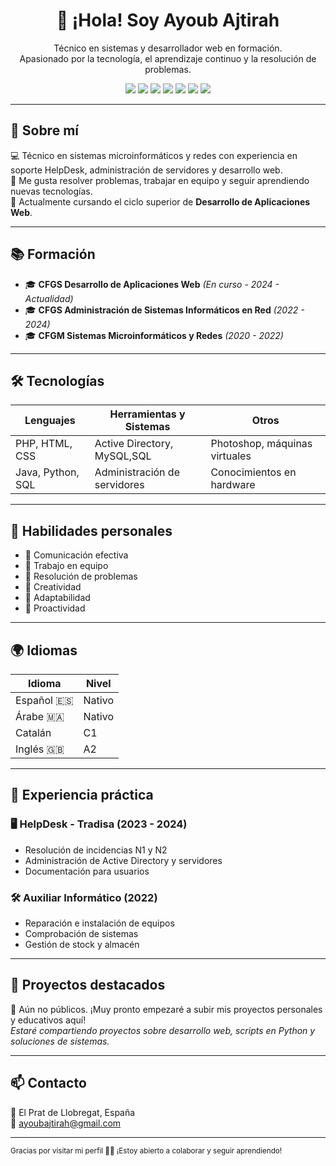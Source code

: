 <!--
<h1 align="center">👋 ¡Hola! Soy Ayoub Ajtirah</h1>
<p align="center">Técnico en sistemas y desarrollador web en formación, apasionado por la tecnología y la resolución de problemas.</p>

---

<h2>🛠️ Tecnologías que utilizo</h2>

<ul>
  <li><strong>Lenguajes:</strong> PHP, HTML, CSS, Java, Python, SQL</li>
  <li><strong>Sistemas y herramientas:</strong> MySQL, Active Directory, máquinas virtuales, administración de servidores, Photoshop</li>
  <li><strong>Otros:</strong> Hardware, gestión de stock, soporte HelpDesk N1/N2</li>
</ul>

<h2>🎓 Formación técnica</h2>

<ul>
  <li><strong>CFGS Desarrollo de Aplicaciones Web</strong> (En curso - 2024 - actualidad)</li>
  <li><strong>CFGS Administración de Sistemas Informáticos en Red</strong> (2022 - 2024)</li>
  <li><strong>CFGM Sistemas Microinformáticos y Redes</strong> (2020 - 2022)</li>
</ul>

<h2>💼 Experiencia práctica</h2>

<ul>
  <li><strong>HelpDesk - Tradisa (2023 - 2024):</strong> Resolución de incidencias N1/N2, administración de servidores y Active Directory, documentación para usuarios.</li>
  <li><strong>Auxiliar Informático (2022):</strong> Reparación, implementación y comprobación de equipos informáticos.</li>
</ul>

<h2>🌍 Idiomas</h2>

<table>
  <tr>
    <td>Español 🇪🇸</td>
    <td>Nativo</td>
  </tr>
  <tr>
    <td>Árabe 🇲🇦</td>
    <td>Nativo</td>
  </tr>
  <tr>
    <td>Catalán 🏴</td>
    <td>C1</td>
  </tr>
  <tr>
    <td>Inglés 🇬🇧</td>
    <td>A2</td>
  </tr>
</table>

<h2>💡 Habilidades personales</h2>

<ul>
  <li>💬 Comunicación efectiva</li>
  <li>🤝 Trabajo en equipo</li>
  <li>🧩 Resolución de problemas</li>
  <li>🌈 Creatividad</li>
  <li>🔄 Adaptabilidad</li>
  <li>🚀 Proactividad</li>
</ul>

---

<h3>📫 Contacto</h3>

<p>
  📍 El Prat de Llobregat, España<br>
  📧 <a href="mailto:ayoubajtirah@gmail.com">ayoubajtirah@gmail.com</a>
</p>
--->

<h1 align="center">👋 ¡Hola! Soy Ayoub Ajtirah</h1>
<p align="center">
  Técnico en sistemas y desarrollador web en formación. <br>
  Apasionado por la tecnología, el aprendizaje continuo y la resolución de problemas.
</p>

<p align="center">
  <img src="https://img.shields.io/badge/PHP-777BB4?style=for-the-badge&logo=php&logoColor=white" />
  <img src="https://img.shields.io/badge/Python-3776AB?style=for-the-badge&logo=python&logoColor=white" />
  <img src="https://img.shields.io/badge/HTML5-E34F26?style=for-the-badge&logo=html5&logoColor=white" />
  <img src="https://img.shields.io/badge/CSS3-1572B6?style=for-the-badge&logo=css3&logoColor=white" />
  <img src="https://img.shields.io/badge/Java-007396?style=for-the-badge&logo=java&logoColor=white" />
  <img src="https://img.shields.io/badge/MySQL-4479A1?style=for-the-badge&logo=mysql&logoColor=white" />
  <img src="https://img.shields.io/badge/SQL-4479A1?style=for-the-badge&logo=mysql&logoColor=white" />
  
</p>

---

## 🚀 Sobre mí

💻 Técnico en sistemas microinformáticos y redes con experiencia en soporte HelpDesk, administración de servidores y desarrollo web.  
🔧 Me gusta resolver problemas, trabajar en equipo y seguir aprendiendo nuevas tecnologías.  
🌱 Actualmente cursando el ciclo superior de **Desarrollo de Aplicaciones Web**.

---

## 📚 Formación

- 🎓 **CFGS Desarrollo de Aplicaciones Web** *(En curso - 2024 - Actualidad)*  
- 🎓 **CFGS Administración de Sistemas Informáticos en Red** *(2022 - 2024)*  
- 🎓 **CFGM Sistemas Microinformáticos y Redes** *(2020 - 2022)*  

---

## 🛠️ Tecnologías

| Lenguajes          | Herramientas y Sistemas           | Otros                       |
|--------------------|-----------------------------------|-----------------------------|
| PHP, HTML, CSS     | Active Directory, MySQL,SQL       | Photoshop, máquinas virtuales |
| Java, Python, SQL  | Administración de servidores      | Conocimientos en hardware   |

---

## 🧠 Habilidades personales

- 💬 Comunicación efectiva  
- 🤝 Trabajo en equipo  
- 🧩 Resolución de problemas  
- 🌈 Creatividad  
- 🔄 Adaptabilidad  
- 🚀 Proactividad  

---

## 🌍 Idiomas

| Idioma     | Nivel     |
|------------|-----------|
| Español 🇪🇸 | Nativo    |
| Árabe 🇲🇦   | Nativo    |
| Catalán    | C1         |
| Inglés 🇬🇧 | A2         |

---

## 💼 Experiencia práctica

### 🖥️ HelpDesk - Tradisa (2023 - 2024)
- Resolución de incidencias N1 y N2  
- Administración de Active Directory y servidores  
- Documentación para usuarios  

### 🛠️ Auxiliar Informático (2022)
- Reparación e instalación de equipos  
- Comprobación de sistemas  
- Gestión de stock y almacén  

---

## 📌 Proyectos destacados

🔧 Aún no públicos. ¡Muy pronto empezaré a subir mis proyectos personales y educativos aquí!  
*Estaré compartiendo proyectos sobre desarrollo web, scripts en Python y soluciones de sistemas.*


---

## 📫 Contacto

📍 El Prat de Llobregat, España  
📧 [ayoubajtirah@gmail.com](mailto:ayoubajtirah@gmail.com)

---

<sub>Gracias por visitar mi perfil 👀✨ ¡Estoy abierto a colaborar y seguir aprendiendo!</sub>
